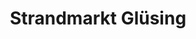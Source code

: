 ---
title: "Strandmarkt Glüsing"
url: /schoenberg-holstein/strandmarkt-gluesing/
shop: Supermarkt
---